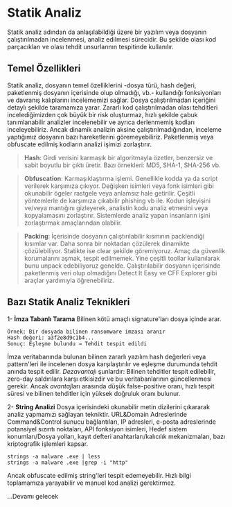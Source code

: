 # Statik Analiz
Statik analiz adından da anlaşılabildiği üzere bir yazılım veya dosyanın çalıştırılmadan incelenmesi, analiz edilmesi sürecidir. Bu şekilde olası kod parçacıkları ve olası tehdit unsurlarının tespitinde kullanılır.

## Temel Özellikleri
Statik analiz, dosyanın temel özelliklerini -dosya türü, hash değeri, paketlenmiş dosyanın içerisinde olup olmadığı, vb.- kullandığı fonksiyonları ve davranış kalıplarını incelememizi sağlar. Dosya çalıştırılmadan içeriğini detaylı şekilde taramamıza yarar. Zararlı kod çalıştırılmadan olası tehditleri incelediğimizden çok büyük bir risk oluşturmaz, hızlı şekilde çabuk tanımlanabilir analizler incelenebilir ve ayrıca derlenmemiş kodları inceleyebiliriz. Ancak dinamik analizin aksine çalıştırılmadığından, inceleme yaptığımız dosyanın bazı hareketlerini göremeyebiliriz. Paketlenmiş veya obfuscate edilmiş kodların analizi işimizi zorlaştırır.

> **Hash**: Girdi verisini karmaşık bir algoritmayla özetler, benzersiz ve sabit boyutlu bir çıktı üretir. Bazı örnekleri: MD5, SHA-1, SHA-256 vb.

> **Obfuscation**: Karmaşıklaştırma işlemi.  Genellikle kodda ya da script verilerek karşımıza çıkıyor. Değişken isimleri veya fonk isimleri gibi okunabilir ögeler rastgele veya anlamsız hale getirilir. Çeşitli yöntemlerle de karşımıza çıkabilir phishing vb ile. Kodun işleyişini ve/veya mantığını gizleyerek, analistin kodu analiz etmesini veya kopyalamasını zorlaştırır. Sistemlerde analiz yapan insanların işini zorlaştırmak amaçlarından olabilir.

> **Packing**: İçerisinde dosyanın çalıştırılabilir kısmının packlendiği kısımlar var. Daha sonra bir noktadan çözülerek dinamikte çözülebiliyor. Statikte ise clear şekilde göremiyoruz. Amaç da güvenlik korumalarını aşmak, tespit edilmemek. Yine çeşitli toollar kullanılarak bunu unpack edebiliyoruz genelde. Çalıştırılabilir dosyanın içerisinde paketlenmiş veri olup olmadığını Detect It Easy ve CFF Explorer gibi araçlar yardımıyla öğrenebiliriz.

## Bazı Statik Analiz Teknikleri

1- **İmza Tabanlı Tarama**
Bilinen kötü amaçlı signature'ları dosya içinde arar.
```
Örnek: Bir dosyada bilinen ransomware imzası aranır
Hash değeri: a3f2e8d9c1b4...
Sonuç: Eşleşme bulundu → Tehdit tespit edildi
```
İmza veritabanında bulunan bilinen zararlı yazılım hash değerleri veya pattern'leri ile incelenen dosya karşılaştırılır ve eşleşme durumunda tehdit anında tespit edilir. *Dezavantaj*ı şunlardır: Bilinen tehditler tespit edilebilir, zero-day saldırılara karşı etkisizdir ve bu veritabanlarının güncellenmesi gerekir. Ancak *avantaj*ları arasında düşük false-positive oranı, hızlı tespit süresi ve bilinen tehditler için yüksek doğruluk oranı bulunur.

2- **String Analizi**
Dosya içerisindeki okunabilir metin dizilerini çıkararak analiz yapmamızı sağlayan tekniktir. URL&Domain Adreslerinde Command&Control sunucu bağlantıları, IP adresleri, e-posta adreslerinde potansiyel sızıntı noktaları, API fonksiyon isimleri, Hedef sistem konumları/Dosya yolları, kayıt defteri anahtarları/kalıcılık mekanizmaları, bazı kriptografik işlemleri kapsar.

```
strings -a malware .exe | less
strings -a malware .exe |grep -i "http"
```
Ancak obfuscate edilmiş string'leri tespit edemeyebilir. Hızlı bilgi toplamamıza yarayabilir ve manuel kod analizi gerektirmez.

...Devamı gelecek
